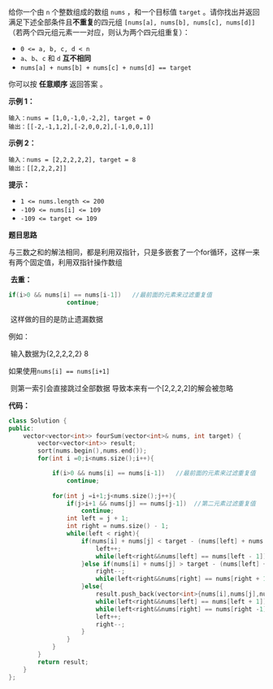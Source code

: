 给你一个由 `n` 个整数组成的数组 `nums` ，和一个目标值 `target` 。请你找出并返回满足下述全部条件且**不重复**的四元组 `[nums[a], nums[b], nums[c], nums[d]]` （若两个四元组元素一一对应，则认为两个四元组重复）：

- `0 <= a, b, c, d < n`
- `a`、`b`、`c` 和 `d` **互不相同**
- `nums[a] + nums[b] + nums[c] + nums[d] == target`

你可以按 **任意顺序** 返回答案 。

 

**示例 1：**

```
输入：nums = [1,0,-1,0,-2,2], target = 0
输出：[[-2,-1,1,2],[-2,0,0,2],[-1,0,0,1]]
```

**示例 2：**

```
输入：nums = [2,2,2,2,2], target = 8
输出：[[2,2,2,2]]
```

 

**提示：**

- `1 <= nums.length <= 200`
- `-109 <= nums[i] <= 109`
- `-109 <= target <= 109`



**题目思路**

​	与三数之和的解法相同，都是利用双指针，只是多嵌套了一个for循环，这样一来有两个固定值，利用双指针操作数组

​	**去重：**

```c++
if(i>0 && nums[i] == nums[i-1])   //最前面的元素来过滤重复值
                continue;
```

​	这样做的目的是防止遗漏数据

例如：

​	输入数据为{2,2,2,2,2} 8

如果使用`nums[i] == nums[i+1]`

​	则第一索引会直接跳过全部数据  导致本来有一个[2,2,2,2]的解会被忽略

**代码：**

```c++
class Solution {
public:
    vector<vector<int>> fourSum(vector<int>& nums, int target) {
        vector<vector<int>> result;
        sort(nums.begin(),nums.end());
        for(int i =0;i<nums.size();i++){

            if(i>0 && nums[i] == nums[i-1])   //最前面的元素来过滤重复值
                continue;
            
            for(int j =i+1;j<nums.size();j++){
                if(j>i+1 && nums[j] == nums[j-1])  //第二元素过滤重复值
                    continue;
                int left = j + 1;
                int right = nums.size() - 1;
                while(left < right){
                    if(nums[i] + nums[j] < target - (nums[left] + nums[right])){
                        left++;  
                        while(left<right&&nums[left] == nums[left - 1]) left++;  
                    }else if(nums[i] + nums[j] > target - (nums[left] + nums[right])){
                        right--;
                        while(left<right&&nums[right] == nums[right + 1]) right--;
                    }else{
                        result.push_back(vector<int>{nums[i],nums[j],nums[left],nums[right]});
                        while(left<right&&nums[left] == nums[left + 1]) left++;
                        while(left<right&&nums[right] == nums[right -1]) right--;
                        left++;
                        right--;
                    }
                }
            }
        }
        return result;
    }
};
```

